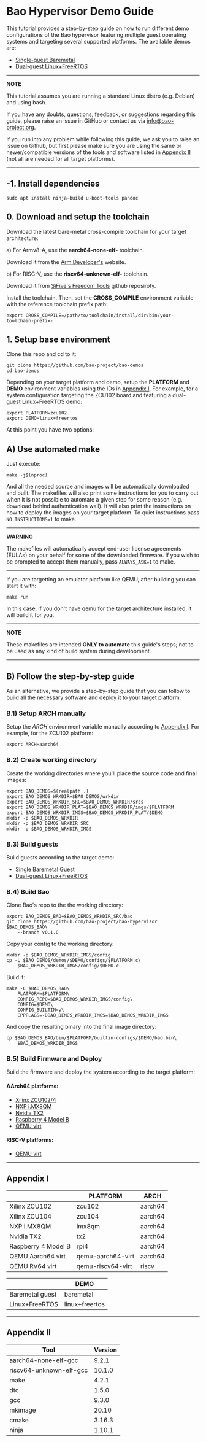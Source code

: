 # Bao Hypervisor Demo Guide

This tutorial provides a step-by-step guide on how to run different demo 
configurations of the Bao hypervisor featuring multiple guest operating 
systems and targeting several supported platforms. The available demos are:

* [Single-guest Baremetal](demos/baremetal/README.md)
* [Dual-guest Linux+FreeRTOS](demos/linux+freertos/README.md)

---

**NOTE**

This tutorial assumes you are running a standard Linux distro (e.g. 
Debian) and using bash.

If you have any doubts, questions, feedback, or suggestions regarding 
this guide, please raise an issue in GitHub or contact us via 
info@bao-project.org.

If you run into any problem while following this guide, we ask you to raise 
an issue on Github, but first please make sure you are using the same or
newer/compatible versions of the tools and software listed in 
[Appendix II](#Appendix-II) (not all are needed for all target platforms). 

---

## -1. Install dependencies

```
sudo apt install ninja-build u-boot-tools pandoc
```

## 0. Download and setup the toolchain

Download the latest bare-metal cross-compile toolchain for your target 
architecture:

a) For Armv8-A, use the **aarch64-none-elf-** toolchain.

Download it from the [Arm Developer's][arm-toolchains]  website.

b) For RISC-V, use the **riscv64-unknown-elf-** toolchain.

Download it from [SiFive's Freedom Tools][riscv-toolchains] github reposiroty.

Install the toolchain. Then, set the **CROSS_COMPILE** environment variable 
with the reference toolchain prefix path:

```
export CROSS_COMPILE=/path/to/toolchain/install/dir/bin/your-toolchain-prefix-
```

## 1. Setup base environment

Clone this repo and cd to it:

```
git clone https://github.com/bao-project/bao-demos
cd bao-demos
```

Depending on your target platform and demo, setup the **PLATFORM** and **DEMO** 
environment variables using the IDs in [Appendix I](#Appendix-I). For example, 
for a system configuration targeting the ZCU102 board and featuring a dual-guest
Linux+FreeRTOS demo:

```
export PLATFORM=zcu102
export DEMO=linux+freertos
```

At this point you have two options:

## A) Use automated make

Just execute:

```
make -j$(nproc)
```

And all the needed source and images will be automatically downloaded and built. 
The makefiles will also print some instructions for you to carry out when it is 
not possible to automate a given step for some reason (e.g. download behind 
authentication wall). It will also print the instructions on how to deploy the
images on your target platform. To quiet instructions pass `NO_INSTRUCTIONS=1` 
to make.

---

**WARNING**

The makefiles will automatically accept end-user license agreements (EULAs) on 
your behalf for some of the downloaded firmware. If you wish to be prompted 
to accept them manually, pass `ALWAYS_ASK=1` to make.

---

If you are targetting an emulator platform like QEMU, after building 
you can start it with:

```
make run
```

In this case, if you don't have qemu for the target architecture installed, 
it will build it for you.

---

**NOTE**

These makefiles are intended **ONLY to automate** this guide's steps; not to be 
used as any kind of build system during development.

---

## B) Follow the step-by-step guide

As an alternative, we provide a step-by-step guide that you can follow to build 
all the necessary software and deploy it to your target platform.

### B.1) Setup ARCH manually

Setup the *ARCH* environment variable manually according to 
[Appendix I](#Appendix-I). For example, for the ZCU102 platform:

```
export ARCH=aarch64
```

### B.2) Create working directory

Create the working directories where you'll place the source code and
final images:

```
export BAO_DEMOS=$(realpath .)
export BAO_DEMOS_WRKDIR=$BAO_DEMOS/wrkdir
export BAO_DEMOS_WRKDIR_SRC=$BAO_DEMOS_WRKDIR/srcs
export BAO_DEMOS_WRKDIR_PLAT=$BAO_DEMOS_WRKDIR/imgs/$PLATFORM
export BAO_DEMOS_WRKDIR_IMGS=$BAO_DEMOS_WRKDIR_PLAT/$DEMO
mkdir -p $BAO_DEMOS_WRKDIR
mkdir -p $BAO_DEMOS_WRKDIR_SRC
mkdir -p $BAO_DEMOS_WRKDIR_IMGS
```

### B.3) Build guests

Build guests according to the target demo:

* [Single Baremetal Guest](demos/baremetal/README.md)
* [Dual-guest Linux+FreeRTOS](demos/linux+freertos/README.md)


### B.4) Build Bao

Clone Bao's repo to the the working directory:

```
export BAO_DEMOS_BAO=$BAO_DEMOS_WRKDIR_SRC/bao
git clone https://github.com/bao-project/bao-hypervisor $BAO_DEMOS_BAO\
    --branch v0.1.0
```

Copy your config to the working directory:

```
mkdir -p $BAO_DEMOS_WRKDIR_IMGS/config
cp -L $BAO_DEMOS/demos/$DEMO/configs/$PLATFORM.c\
    $BAO_DEMOS_WRKDIR_IMGS/config/$DEMO.c
```

Build it:

```
make -C $BAO_DEMOS_BAO\
    PLATFORM=$PLATFORM\
    CONFIG_REPO=$BAO_DEMOS_WRKDIR_IMGS/config\
    CONFIG=$DEMO\
    CONFIG_BUILTIN=y\
    CPPFLAGS=-DBAO_DEMOS_WRKDIR_IMGS=$BAO_DEMOS_WRKDIR_IMGS
```

And copy the resulting binary into the final image directory:

```
cp $BAO_DEMOS_BAO/bin/$PLATFORM/builtin-configs/$DEMO/bao.bin\
    $BAO_DEMOS_WRKDIR_IMGS
```

### B.5) Build Firmware and Deploy

Build the firmware and deploy the system according to the target platform:

#### AArch64 platforms:
* [Xilinx ZCU102/4](platforms/zcu104/README.md)
* [NXP i.MX8QM](platforms/imx8qm/README.md)
* [Nvidia TX2](platforms/tx2/README.md)
* [Raspberry 4 Model B](platforms/rpi4/README.md)
* [QEMU virt](platforms/qemu-aarch64-virt/README.md)

#### RISC-V platforms:
* [QEMU virt](platforms/qemu-riscv64-virt/README.md)

---

## Appendix I

| | PLATFORM | ARCH
|--|--|--|
| Xilinx ZCU102 | zcu102 | aarch64
| Xilinx ZCU104 | zcu104 | aarch64
| NXP i.MX8QM | imx8qm | aarch64
| Nvidia TX2 | tx2 | aarch64
| Raspberry 4 Model B | rpi4 | aarch64
| QEMU Aarch64 virt | qemu-aarch64-virt | aarch64
| QEMU RV64 virt | qemu-riscv64-virt | riscv
<!-- TODO -->
<!-- | NXP i.MX8MQ | imx8mq | -->
<!-- | Avnet Ultra96 | ultra96 | -->
<!-- | Rocket on ZynqMP | rocket-fpga | -->
<!-- | Rocket on Firesim | rocket-firesim | -->
<!-- | Hikey 960 | hikey960 | -->
<!-- | Rock 960 | rock960 | -->

| | DEMO |
|--|--|
| Baremetal guest | baremetal |
| Linux+FreeRTOS | linux+freertos |

<!-- TODO: Add Accepted Platform/Demos table -->

---

## Appendix II

| Tool | Version |
|--|--|
| aarch64-none-elf-gcc | 9.2.1 |
| riscv64-unknown-elf-gcc | 10.1.0 |
| make | 4.2.1 |
| dtc | 1.5.0 |
| gcc | 9.3.0 |
| mkimage | 20.10 |
| cmake | 3.16.3 |
| ninja | 1.10.1 |


<!-- Links -->

[arm-toolchains]: https://developer.arm.com/tools-and-software/open-source-software/developer-tools/gnu-toolchain/gnu-a/downloads
[riscv-toolchains]: https://github.com/sifive/freedom-tools/releases
